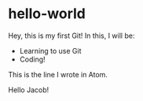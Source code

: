 # hello-world

Hey, this is my first Git! In this, I will be:

- Learning to use Git
- Coding!

This is the line I wrote in Atom.

Hello Jacob!
